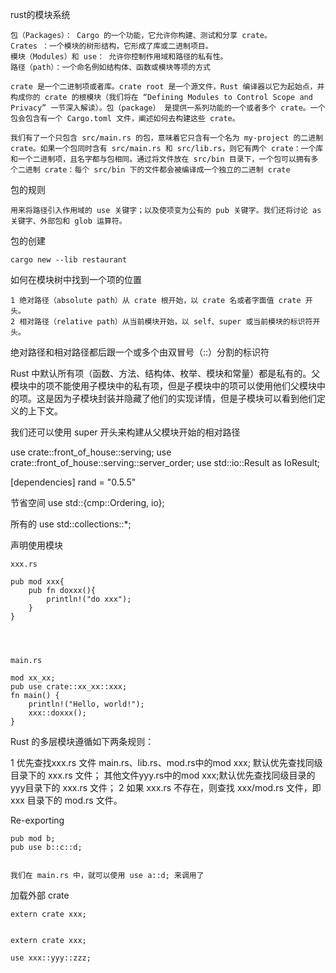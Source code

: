 rust的模块系统

```
包（Packages）： Cargo 的一个功能，它允许你构建、测试和分享 crate。
Crates ：一个模块的树形结构，它形成了库或二进制项目。
模块（Modules）和 use： 允许你控制作用域和路径的私有性。
路径（path）：一个命名例如结构体、函数或模块等项的方式

crate 是一个二进制项或者库。crate root 是一个源文件，Rust 编译器以它为起始点，并构成你的 crate 的根模块（我们将在 “Defining Modules to Control Scope and Privacy” 一节深入解读）。包（package） 是提供一系列功能的一个或者多个 crate。一个包会包含有一个 Cargo.toml 文件，阐述如何去构建这些 crate。

我们有了一个只包含 src/main.rs 的包，意味着它只含有一个名为 my-project 的二进制 crate。如果一个包同时含有 src/main.rs 和 src/lib.rs，则它有两个 crate：一个库和一个二进制项，且名字都与包相同。通过将文件放在 src/bin 目录下，一个包可以拥有多个二进制 crate：每个 src/bin 下的文件都会被编译成一个独立的二进制 crate
```

包的规则

```
用来将路径引入作用域的 use 关键字；以及使项变为公有的 pub 关键字。我们还将讨论 as 关键字、外部包和 glob 运算符。
```

包的创建
```
cargo new --lib restaurant
```

如何在模块树中找到一个项的位置

```
1 绝对路径（absolute path）从 crate 根开始，以 crate 名或者字面值 crate 开头。
2 相对路径（relative path）从当前模块开始，以 self、super 或当前模块的标识符开头。
```
绝对路径和相对路径都后跟一个或多个由双冒号（::）分割的标识符


Rust 中默认所有项（函数、方法、结构体、枚举、模块和常量）都是私有的。父模块中的项不能使用子模块中的私有项，但是子模块中的项可以使用他们父模块中的项。这是因为子模块封装并隐藏了他们的实现详情，但是子模块可以看到他们定义的上下文。

我们还可以使用 super 开头来构建从父模块开始的相对路径


use crate::front_of_house::serving;
use crate::front_of_house::serving::server_order;
use std::io::Result as IoResult;


[dependencies]
rand = "0.5.5"


节省空间
use std::{cmp::Ordering, io};

所有的
use std::collections::*;


声明使用模块
```
xxx.rs

pub mod xxx{
    pub fn doxxx(){
        println!("do xxx");
    }
}




main.rs

mod xx_xx;
pub use crate::xx_xx::xxx;
fn main() {
    println!("Hello, world!");
    xxx::doxxx();
}

```


Rust 的多层模块遵循如下两条规则：

1 优先查找xxx.rs 文件
main.rs、lib.rs、mod.rs中的mod xxx; 默认优先查找同级目录下的 xxx.rs 文件；
其他文件yyy.rs中的mod xxx;默认优先查找同级目录的yyy目录下的 xxx.rs 文件；
2 如果 xxx.rs 不存在，则查找 xxx/mod.rs 文件，即 xxx 目录下的 mod.rs 文件。


Re-exporting

```
pub mod b;
pub use b::c::d;


我们在 main.rs 中，就可以使用 use a::d; 来调用了
```


加载外部 crate

```
extern crate xxx;


extern crate xxx;

use xxx::yyy::zzz;
```











